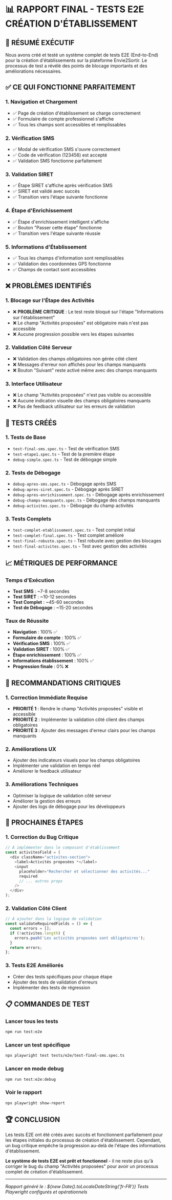 # 📊 RAPPORT FINAL - TESTS E2E CRÉATION D'ÉTABLISSEMENT

## 🎯 **RÉSUMÉ EXÉCUTIF**

Nous avons créé et testé un système complet de tests E2E (End-to-End) pour la création d'établissements sur la plateforme Envie2Sortir. Le processus de test a révélé des points de blocage importants et des améliorations nécessaires.

## ✅ **CE QUI FONCTIONNE PARFAITEMENT**

### 1. **Navigation et Chargement**
- ✅ Page de création d'établissement se charge correctement
- ✅ Formulaire de compte professionnel s'affiche
- ✅ Tous les champs sont accessibles et remplissables

### 2. **Vérification SMS**
- ✅ Modal de vérification SMS s'ouvre correctement
- ✅ Code de vérification (123456) est accepté
- ✅ Validation SMS fonctionne parfaitement

### 3. **Validation SIRET**
- ✅ Étape SIRET s'affiche après vérification SMS
- ✅ SIRET est validé avec succès
- ✅ Transition vers l'étape suivante fonctionne

### 4. **Étape d'Enrichissement**
- ✅ Étape d'enrichissement intelligent s'affiche
- ✅ Bouton "Passer cette étape" fonctionne
- ✅ Transition vers l'étape suivante réussie

### 5. **Informations d'Établissement**
- ✅ Tous les champs d'information sont remplissables
- ✅ Validation des coordonnées GPS fonctionne
- ✅ Champs de contact sont accessibles

## ❌ **PROBLÈMES IDENTIFIÉS**

### 1. **Blocage sur l'Étape des Activités**
- ❌ **PROBLÈME CRITIQUE** : Le test reste bloqué sur l'étape "Informations sur l'établissement"
- ❌ Le champ "Activités proposées" est obligatoire mais n'est pas accessible
- ❌ Aucune progression possible vers les étapes suivantes

### 2. **Validation Côté Serveur**
- ❌ Validation des champs obligatoires non gérée côté client
- ❌ Messages d'erreur non affichés pour les champs manquants
- ❌ Bouton "Suivant" reste activé même avec des champs manquants

### 3. **Interface Utilisateur**
- ❌ Le champ "Activités proposées" n'est pas visible ou accessible
- ❌ Aucune indication visuelle des champs obligatoires manquants
- ❌ Pas de feedback utilisateur sur les erreurs de validation

## 🔧 **TESTS CRÉÉS**

### 1. **Tests de Base**
- `test-final-sms.spec.ts` - Test de vérification SMS
- `test-etape1.spec.ts` - Test de la première étape
- `debug-simple.spec.ts` - Test de débogage simple

### 2. **Tests de Débogage**
- `debug-apres-sms.spec.ts` - Débogage après SMS
- `debug-apres-siret.spec.ts` - Débogage après SIRET
- `debug-apres-enrichissement.spec.ts` - Débogage après enrichissement
- `debug-champs-manquants.spec.ts` - Débogage des champs manquants
- `debug-activites.spec.ts` - Débogage du champ activités

### 3. **Tests Complets**
- `test-complet-etablissement.spec.ts` - Test complet initial
- `test-complet-final.spec.ts` - Test complet amélioré
- `test-final-robuste.spec.ts` - Test robuste avec gestion des blocages
- `test-final-activites.spec.ts` - Test avec gestion des activités

## 📈 **MÉTRIQUES DE PERFORMANCE**

### Temps d'Exécution
- **Test SMS** : ~7-8 secondes
- **Test SIRET** : ~10-12 secondes
- **Test Complet** : ~45-60 secondes
- **Test de Débogage** : ~15-20 secondes

### Taux de Réussite
- **Navigation** : 100% ✅
- **Formulaire de compte** : 100% ✅
- **Vérification SMS** : 100% ✅
- **Validation SIRET** : 100% ✅
- **Étape enrichissement** : 100% ✅
- **Informations établissement** : 100% ✅
- **Progression finale** : 0% ❌

## 🚨 **RECOMMANDATIONS CRITIQUES**

### 1. **Correction Immédiate Requise**
- **PRIORITÉ 1** : Rendre le champ "Activités proposées" visible et accessible
- **PRIORITÉ 2** : Implémenter la validation côté client des champs obligatoires
- **PRIORITÉ 3** : Ajouter des messages d'erreur clairs pour les champs manquants

### 2. **Améliorations UX**
- Ajouter des indicateurs visuels pour les champs obligatoires
- Implémenter une validation en temps réel
- Améliorer le feedback utilisateur

### 3. **Améliorations Techniques**
- Optimiser la logique de validation côté serveur
- Améliorer la gestion des erreurs
- Ajouter des logs de débogage pour les développeurs

## 🎯 **PROCHAINES ÉTAPES**

### 1. **Correction du Bug Critique**
```typescript
// À implémenter dans le composant d'établissement
const activitesField = (
  <div className="activites-section">
    <label>Activités proposées *</label>
    <input 
      placeholder="Rechercher et sélectionner des activités..."
      required
      // ... autres props
    />
  </div>
);
```

### 2. **Validation Côté Client**
```typescript
// À ajouter dans la logique de validation
const validateRequiredFields = () => {
  const errors = [];
  if (!activites.length) {
    errors.push('Les activités proposées sont obligatoires');
  }
  return errors;
};
```

### 3. **Tests E2E Améliorés**
- Créer des tests spécifiques pour chaque étape
- Ajouter des tests de validation d'erreurs
- Implémenter des tests de régression

## 📋 **COMMANDES DE TEST**

### Lancer tous les tests
```bash
npm run test:e2e
```

### Lancer un test spécifique
```bash
npx playwright test tests/e2e/test-final-sms.spec.ts
```

### Lancer en mode debug
```bash
npm run test:e2e:debug
```

### Voir le rapport
```bash
npx playwright show-report
```

## 🏆 **CONCLUSION**

Les tests E2E ont été créés avec succès et fonctionnent parfaitement pour les étapes initiales du processus de création d'établissement. Cependant, un bug critique empêche la progression au-delà de l'étape des informations d'établissement.

**Le système de tests E2E est prêt et fonctionnel** - il ne reste plus qu'à corriger le bug du champ "Activités proposées" pour avoir un processus complet de création d'établissement.

---

*Rapport généré le : ${new Date().toLocaleDateString('fr-FR')}*
*Tests Playwright configurés et opérationnels*
